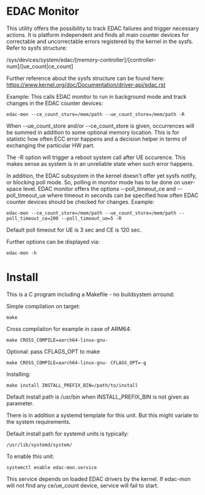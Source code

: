 # EDAC Monitor

This utility offers the possibility to track EDAC failures and trigger
necessary actions. It is platform independent and finds all
main counter devices for correctable and uncorrectable errors
registered by the kernel in the sysfs. Refer to sysfs structure:

/sys/devices/system/edac/[memory-controller]/[controller-num]/[ue_count|ce_count]

Further reference about the sysfs structure can be found here:
https://www.kernel.org/doc/Documentation/driver-api/edac.rst

Example:
This calls EDAC monitor to run in background mode and track changes in
the EDAC counter devices:

	edac-mon --ce_count_store=/mem/path --ue_count_store=/mem/path -R

When --ue_count_store and/or --ce_count_store is given, occurrences will be summed
in addition to some optional memory location. This is for statistic how often
ECC error happens and a decision helper in terms of exchanging the particular HW part.

The -R option will trigger a reboot system call after UE occurence. This makes
sense as system is in an unreliable state when such error happens.

In addition, the EDAC subsystem in the kernel doesn't offer yet sysfs notify, or blocking poll
mode. So, polling in monitor mode has to be done on user-space level.
EDAC monitor offers the options --poll_timeout_ce and --poll_timeout_ue where timeout
in seconds can be specified how often EDAC counter devices should be checked for
changes. Example:

	edac-mon --ce_count_store=/mem/path --ue_count_store=/mem/path --poll_timeout_ce=200 --poll_timeout_ue=5 -R

Default poll timeout for UE is 3 sec and CE is 120 sec.

Further options can be displayed via:

	edac-mon -h

# Install
This is a C program including a Makefile - no buildsystem arround:

Simple compilation on target:

	make

Cross compilation for example in case of ARM64:

	make CROSS_COMPILE=aarch64-linux-gnu-

Optional: pass CFLAGS_OPT to make

	make CROSS_COMPILE=aarch64-linux-gnu- CFLAGS_OPT=-g

Installing:

	make install INSTALL_PREFIX_BIN=/path/to/install

Default install path is /usr/bin when INSTALL_PREFIX_BIN is not given as parameter.

There is in addition a systemd template for this unit.
But this might variate to the system requirements.

Default install path for systemd units is typically:

	/usr/lib/systemd/system/

To enable this unit:

	systemctl enable edac-mon.service

This service depends on loaded EDAC drivers by the kernel. If edac-mon will not
find any ce/ue_count device, service will fail to start.
